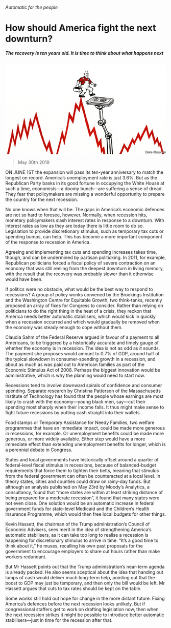###### Automatic for the people

# How should America fight the next downturn? 

##### The recovery is ten years old. It is time to think about what happens next 

![image](images/20190601_USD001_0.jpg) 

> May 30th 2019 

ON JUNE 1ST the expansion will pass its ten-year anniversary to match the longest on record. America’s unemployment rate is just 3.6%. But as the Republican Party basks in its good fortune in occupying the White House at such a time, economists—a doomy bunch—are suffering a sense of dread. They fear that policymakers are missing a wonderful opportunity to prepare the country for the next recession. 

No one knows when that will be. The gaps in America’s economic defences are not so hard to foresee, however. Normally, when recession hits, monetary policymakers slash interest rates in response to a downturn. With interest rates as low as they are today there is little room to do so. Legislation to provide discretionary stimulus, such as temporary tax cuts or spending bumps, can help. This has become a more important component of the response to recession in America. 

Agreeing and implementing tax cuts and spending increases takes time, though, and can be undermined by partisan politicking. In 2011, for example, Republican politicians forced a fiscal policy of severe contraction on an economy that was still reeling from the deepest downturn in living memory, with the result that the recovery was probably slower than it otherwise would have been. 

If politics were no obstacle, what would be the best way to respond to recessions? A group of policy wonks convened by the Brookings Institution and the Washington Centre for Equitable Growth, two think-tanks, recently proposed an array of fixes for Congress to consider. Rather than relying on politicians to do the right thing in the heat of a crisis, they reckon that America needs better automatic stabilisers, which would kick in quickly when a recession occurred and which would gradually be removed when the economy was steady enough to cope without them. 

Claudia Sahm of the Federal Reserve argued in favour of a payment to all Americans, to be triggered by a historically accurate and timely gauge of whether the economy is in recession. The idea is not as odd as it sounds. The payment she proposes would amount to 0.7% of GDP, around half of the typical slowdown in consumer-spending growth in a recession, and about as much as was paid out to American families as part of the Economic Stimulus Act of 2008. Perhaps the biggest innovation would be administrative, which is why the planning would need to start now. 

Recessions tend to involve downward spirals of confidence and consumer spending. Separate research by Christina Patterson of the Massachusetts Institute of Technology has found that the people whose earnings are most likely to crash with the economy—young black men, say—cut their spending most sharply when their income falls. It thus might make sense to fight future recessions by putting cash straight into their wallets. 

Food stamps or Temporary Assistance for Needy Families, two welfare programmes that have an immediate impact, could be made more generous in recessions, for example. Or unemployment benefits could be made more generous, or more widely available. Either step would have a more immediate effect than extending unemployment benefits for longer, which is a perennial debate in Congress. 

States and local governments have historically offset around a quarter of federal-level fiscal stimulus in recessions, because of balanced-budget requirements that force them to tighten their belts, meaning that stimulus from the federal government can often be counteracted at a local level. In theory states, cities and counties could draw on rainy-day funds. But although an analysis published on May 23rd by Moody’s Analytics, a consultancy, found that “more states are within at least striking distance of being prepared for a moderate recession”, it found that many states were not even close. One solution would be an automatic increase in federal government funds for state-level Medicaid and the Children’s Health Insurance Programme, which would then free local budgets for other things. 

Kevin Hassett, the chairman of the Trump administration’s Council of Economic Advisers, sees merit in the idea of strengthening America’s automatic stabilisers, as it can take too long to realise a recession is happening for discretionary stimulus to arrive in time. “It’s a good time to think about it,” he muses, recalling his own past proposals for the government to encourage employers to share out hours rather than make workers redundant. 

But Mr Hassett points out that the Trump administration’s near-term agenda is already packed. He also seems sceptical about the idea that handing out lumps of cash would deliver much long-term help, pointing out that the boost to GDP may just be temporary, and then only the bill would be left. Mr Hassett argues that cuts to tax rates should be kept on the table. 

Some wonks still hold out hope for change in the more distant future. Fixing America’s defences before the next recession looks unlikely. But if congressional staffers get to work on drafting legislation now, then when the next recession strikes it might be possible to introduce better automatic stabilisers—just in time for the recession after that. 


